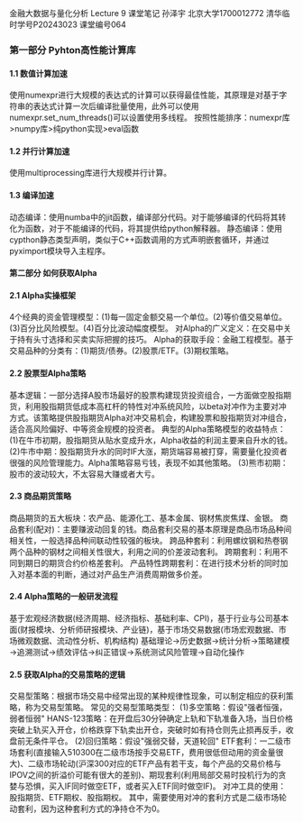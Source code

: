 金融大数据与量化分析 Lecture 9
课堂笔记
孙泽宇 北京大学1700012772 清华临时学号P20243023 课堂编号064

### 第一部分 Pyhton高性能计算库
#### 1.1 数值计算加速
使用numexpr进行大规模的表达式的计算可以获得最佳性能，其原理是对基于字符串的表达式计算一次后编译批量使用，此外可以使用numexpr.set_num_threads()可以设置使用多线程。
按照性能排序：numexpr库>numpy库>纯python实现>eval函数
#### 1.2 并行计算加速
使用multiprocessing库进行大规模并行计算。
#### 1.3 编译加速
动态编译：使用numba中的jit函数，编译部分代码。对于能够编译的代码将其转化为函数，对于不能编译的代码，将其提供给python解释器。
静态编译：使用cypthon静态类型声明，类似于C++函数调用的方式声明嵌套循环，并通过pyximport模块导入主程序。

#### 第二部分 如何获取Alpha
#### 2.1 Alpha实操框架
4个经典的资金管理模型：(1)每一固定金额交易一个单位。(2)等价值交易单位。(3)百分比风险模型。(4)百分比波动幅度模型。
对Alpha的广义定义：在交易中关于持有头寸选择和买卖实际把握的技巧。
Alpha的获取手段：金融工程模型。基于交易品种的分类有：(1)期货/债券。(2)股票/ETF。(3)期权策略。

#### 2.2 股票型Alpha策略
基本逻辑：一部分选择A股市场最好的股票构建现货投资组合，一方面做空股指期货，利用股指期货低成本高杠杆的特性对冲系统风险，以beta对冲作为主要对冲方式。该策略提供股指期货Alpha对冲交易机会，构建股票和股指期货对冲组合，适合高风险偏好、中等资金规模的投资者。
典型的Alpha策略模型的收益特点：
(1)在牛市初期，股指期货从贴水变成升水，Alpha收益的利润主要来自升水的钱。
(2)牛市中期：股指期货升水的同时IF大涨，期货端容易被打穿，需要量化投资者很强的风险管理能力。Alpha策略容易亏钱，表现不如其他策略。
(3)熊市初期：股市的波动较大，不太容易大赚或者大亏。
#### 2.3 商品期货策略
商品期货的五大板块：农产品、能源化工、基本金属、钢材焦炭焦煤、金银。
商品套利(配对)：主要赚波动回复的钱。商品套利交易的基本原理是商品市场品种间相关性，一般选择品种间联动性较强的板块。
跨品种套利：利用螺纹钢和热卷钢两个品种的钢材之间相关性很大，利用之间的价差波动套利。
跨期套利：利用不同到期日的期货合约价格差套利。
产品特性跨期套利：在进行技术分析的同时加入对基本面的判断，通过对产品生产消费周期做多价差。
#### 2.4 Alpha策略的一般研发流程
基于宏观经济数据(经济周期、经济指标、基础利率、CPI)，基于行业与公司基本面(财报模块、分析师研报模块、产业链)，基于市场交易数据(市场宏观数据、市场微观数据、流动性分析、机构结构)
基础理论→历史数据→统计分析→策略建模→追溯测试→绩效评估→纠正错误→系统测试风险管理→自动化操作
#### 2.5 获取Alpha的交易策略的逻辑
交易型策略：根据市场交易中经常出现的某种规律性现象，可以制定相应的获利策略，称为交易型策略。
常见的交易型策略类型：
(1)多空策略：假设"强者恒强，弱者恒弱"
HANS-123策略：在开盘后30分钟确定上轨和下轨准备入场，当日价格突破上轨买入开仓，价格跌穿下轨卖出开仓，突破时如有持仓则先止损再反手，收盘前无条件平仓。
(2)回归策略：假设"强弱交替，天道轮回"
ETF套利：一二级市场套利(直接输入510300在二级市场按手交易ETF，费用很低但动用的资金量很大)、二级市场轮动(沪深300对应的ETF产品有若干支，每个产品的交易价格与IPOV之间的折溢价可能有很大的差别)、期现套利(利用局部交易时投机行为的贪婪与恐惧，买入IF同时做空ETF，或者买入ETF同时做空IF)。
对冲工具的使用：股指期货、ETF期权、股指期权。
其中，需要使用对冲的套利方式是二级市场轮动套利，因为这种套利方式的净持仓不为0。